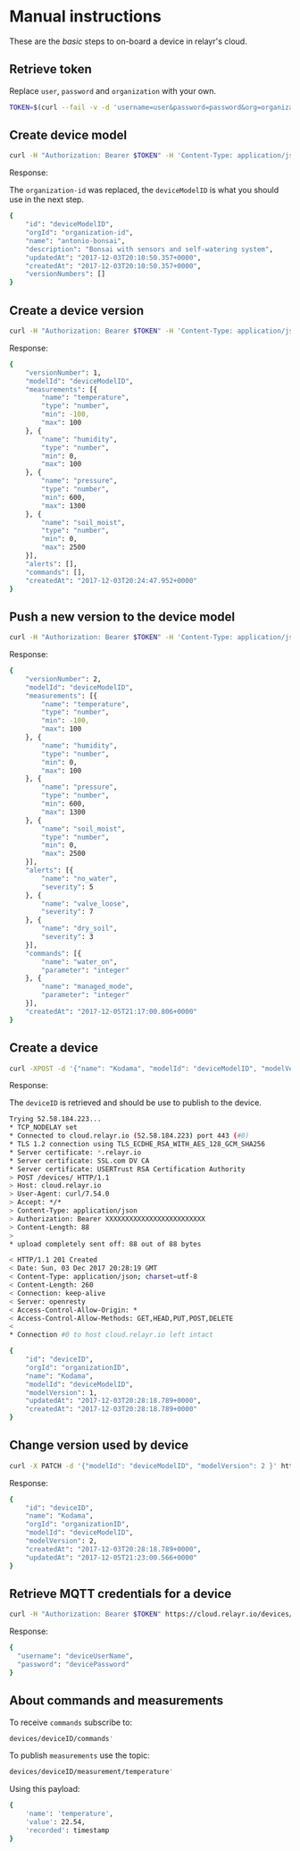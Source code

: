 # Manual instructions

These are the _basic_ steps to on-board a device in relayr's cloud.

## Retrieve token

Replace `user`, `password` and `organization` with your own.

````bash
TOKEN=$(curl --fail -v -d 'username=user&password=password&org=organization' 'https://login.relayr.io/oauth/token?client_id=api-client' 2>&1 | grep accessToken | jq --raw-output '.accessToken')
````

## Create device model

````bash
curl -H "Authorization: Bearer $TOKEN" -H 'Content-Type: application/json' -d '{"name": "antonio-bonsai", "description": "Bonsai with sensors and self-watering system"}' -X POST "https://cloud.relayr.io/device-models/"
````

Response:

The `organization-id` was replaced, the `deviceModelID` is what you should use in the next step.

````bash
{
	"id": "deviceModelID",
	"orgId": "organization-id",
	"name": "antonio-bonsai",
	"description": "Bonsai with sensors and self-watering system",
	"updatedAt": "2017-12-03T20:10:50.357+0000",
	"createdAt": "2017-12-03T20:10:50.357+0000",
	"versionNumbers": []
}
````

## Create a device version

````bash
curl -H "Authorization: Bearer $TOKEN" -H 'Content-Type: application/json' -d '{"measurements": [{"name": "temperature", "type": "number", "min": -100, "max": 100},{"name": "humidity", "type": "number", "min": 0, "max": 100},{"name": "pressure", "type": "number", "min": 600, "max": 1300},{"name": "soil_moist", "type": "number", "min": 0, "max": 2500}]}' -X POST "https://cloud.relayr.io/device-models/deviceModelID/versions"
````

Response:
````bash
{
	"versionNumber": 1,
	"modelId": "deviceModelID",
	"measurements": [{
		"name": "temperature",
		"type": "number",
		"min": -100,
		"max": 100
	}, {
		"name": "humidity",
		"type": "number",
		"min": 0,
		"max": 100
	}, {
		"name": "pressure",
		"type": "number",
		"min": 600,
		"max": 1300
	}, {
		"name": "soil_moist",
		"type": "number",
		"min": 0,
		"max": 2500
	}],
	"alerts": [],
	"commands": [],
	"createdAt": "2017-12-03T20:24:47.952+0000"
}
````

## Push a new version to the device model

````bash
curl -H "Authorization: Bearer $TOKEN" -H 'Content-Type: application/json' -d '{"measurements": [{"name": "temperature", "type": "number", "min": -100, "max": 100},{"name": "humidity", "type": "number", "min": 0, "max": 100},{"name": "pressure", "type": "number", "min": 600, "max": 1300},{"name": "soil_moist", "type": "number", "min": 0, "max": 2500}], "commands":[{"name":"water_on", "parameter":"integer"}, {"name":"managed_mode", "parameter":"integer"}], "alerts":[{"name":"no_water", "severity":5}, {"name":"valve_loose", "severity":7}, {"name":"dry_soil", "severity":3}]}' -X POST "https://cloud.relayr.io/device-models/deviceModelID/versions"
````

Response:
````bash
{
	"versionNumber": 2,
	"modelId": "deviceModelID",
	"measurements": [{
		"name": "temperature",
		"type": "number",
		"min": -100,
		"max": 100
	}, {
		"name": "humidity",
		"type": "number",
		"min": 0,
		"max": 100
	}, {
		"name": "pressure",
		"type": "number",
		"min": 600,
		"max": 1300
	}, {
		"name": "soil_moist",
		"type": "number",
		"min": 0,
		"max": 2500
	}],
	"alerts": [{
		"name": "no_water",
		"severity": 5
	}, {
		"name": "valve_loose",
		"severity": 7
	}, {
		"name": "dry_soil",
		"severity": 3
	}],
	"commands": [{
		"name": "water_on",
		"parameter": "integer"
	}, {
		"name": "managed_mode",
		"parameter": "integer"
	}],
	"createdAt": "2017-12-05T21:17:00.806+0000"
}
````

## Create a device

````bash
curl -XPOST -d '{"name": "Kodama", "modelId": "deviceModelID", "modelVersion": 1}' -H 'Content-Type: application/json' -v -H "Authorization: Bearer $TOKEN" https://cloud.relayr.io/devices/
````

Response:

The `deviceID` is retrieved and should be use to publish to the device.

````bash
Trying 52.58.184.223...
* TCP_NODELAY set
* Connected to cloud.relayr.io (52.58.184.223) port 443 (#0)
* TLS 1.2 connection using TLS_ECDHE_RSA_WITH_AES_128_GCM_SHA256
* Server certificate: *.relayr.io
* Server certificate: SSL.com DV CA
* Server certificate: USERTrust RSA Certification Authority
> POST /devices/ HTTP/1.1
> Host: cloud.relayr.io
> User-Agent: curl/7.54.0
> Accept: */*
> Content-Type: application/json
> Authorization: Bearer XXXXXXXXXXXXXXXXXXXXXXXXX
> Content-Length: 88
> 
* upload completely sent off: 88 out of 88 bytes

< HTTP/1.1 201 Created
< Date: Sun, 03 Dec 2017 20:28:19 GMT
< Content-Type: application/json; charset=utf-8
< Content-Length: 260
< Connection: keep-alive
< Server: openresty
< Access-Control-Allow-Origin: *
< Access-Control-Allow-Methods: GET,HEAD,PUT,POST,DELETE
< 
* Connection #0 to host cloud.relayr.io left intact

{
	"id": "deviceID",
	"orgId": "organizationID",
	"name": "Kodama",
	"modelId": "deviceModelID",
	"modelVersion": 1,
	"updatedAt": "2017-12-03T20:28:18.789+0000",
	"createdAt": "2017-12-03T20:28:18.789+0000"
}
````

## Change version used by device

````bash
curl -X PATCH -d '{"modelId": "deviceModelID", "modelVersion": 2 }' https://cloud.relayr.io/devices/deviceID -H 'Content-Type: application/json' -H "Authorization: Bearer $TOKEN"
````

Response:
````bash
{
	"id": "deviceID",
	"name": "Kodama",
	"orgId": "organizationID",
	"modelId": "deviceModelID",
	"modelVersion": 2,
	"createdAt": "2017-12-03T20:28:18.789+0000",
	"updatedAt": "2017-12-05T21:23:00.566+0000"
}
````

## Retrieve MQTT credentials for a device

````bash
curl -H "Authorization: Bearer $TOKEN" https://cloud.relayr.io/devices/deviceID/mqtt-credentials | jq
````

Response:

````bash
{
  "username": "deviceUserName",
  "password": "devicePassword"
}

````

## About commands and measurements

To receive `commands` subscribe to:
````bash
devices/deviceID/commands'
````

To publish `measurements` use the topic:
````bash
devices/deviceID/measurement/temperature'
````

Using this payload:
````bash
{
    'name': 'temperature',
    'value': 22.54,
    'recorded': timestamp
}
````